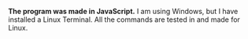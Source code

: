 **The program was made in JavaScript.** 
I am using Windows, but I have installed a Linux Terminal. All the commands are tested in and made for Linux. 


